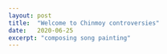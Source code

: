 ```yaml
---
layout: post
title:  "Welcome to Chinmoy controversies"
date:   2020-06-25
excerpt: "composing song painting"
---
```

